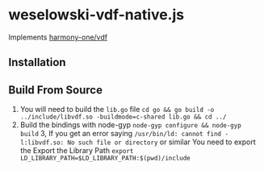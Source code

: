 # weselowski-vdf-native.js

Implements [harmony-one/vdf](https://github.com/harmony-one/vdf)

## Installation


## Build From Source
1. You will need to build the `lib.go` file
    `cd go && go build -o ../include/libvdf.so -buildmode=c-shared lib.go && cd ../`
2. Build the bindings with node-gyp
    `node-gyp configure && node-gyp build`
3, If you get an error saying `/usr/bin/ld: cannot find -l:libvdf.so: No such file or directory` or similar
    You need to export the Export the Library Path
    `export LD_LIBRARY_PATH=$LD_LIBRARY_PATH:$(pwd)/include`